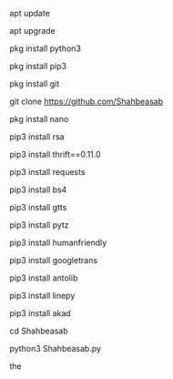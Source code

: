 apt update

apt upgrade

pkg install python3

pkg install pip3

pkg install git

git clone https://github.com/Shahbeasab

pkg install nano

pip3 install rsa

pip3 install thrift==0.11.0

pip3 install requests

pip3 install bs4

pip3 install gtts

pip3 install pytz

pip3 install humanfriendly

pip3 install googletrans

pip3 install antolib

pip3 install linepy

pip3 install akad

cd Shahbeasab

python3 Shahbeasab.py

the

